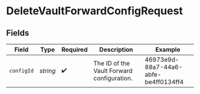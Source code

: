 # DeleteVaultForwardConfigRequest


## Fields

| Field                                      | Type                                       | Required                                   | Description                                | Example                                    |
| ------------------------------------------ | ------------------------------------------ | ------------------------------------------ | ------------------------------------------ | ------------------------------------------ |
| `configId`                                 | *string*                                   | :heavy_check_mark:                         | The ID of the Vault Forward configuration. | 46973e9d-88a7-44a6-abfe-be4ff0134ff4       |